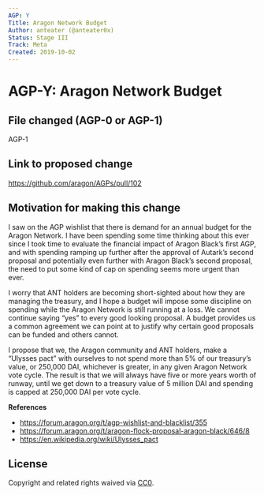 ```yaml
---
AGP: Y
Title: Aragon Network Budget
Author: anteater (@anteater0x)
Status: Stage III
Track: Meta
Created: 2019-10-02
---
```


# AGP-Y: Aragon Network Budget

## File changed (AGP-0 or AGP-1)

AGP-1

## Link to proposed change

https://github.com/aragon/AGPs/pull/102

## Motivation for making this change

I saw on the AGP wishlist that there is demand for an annual budget for the Aragon Network. I have been spending some time thinking about this ever since I took time to evaluate the financial impact of Aragon Black’s first AGP, and with spending ramping up further after the approval of Autark’s second proposal and potentially even further with Aragon Black’s second proposal, the need to put some kind of cap on spending seems more urgent than ever.

I worry that ANT holders are becoming short-sighted about how they are managing the treasury, and I hope a budget will impose some discipline on spending while the Aragon Network is still running at a loss. We cannot continue saying “yes” to every good looking proposal. A budget provides us a common agreement we can point at to justify why certain good proposals can be funded and others cannot.

I propose that we, the Aragon community and ANT holders, make a “Ulysses pact” with ourselves to not spend more than 5% of our treasury’s value, or 250,000 DAI, whichever is greater, in any given Aragon Network vote cycle. The result is that we will always have five or more years worth of runway, until we get down to a treasury value of 5 million DAI and spending is capped at 250,000 DAI per vote cycle.

**References**
- https://forum.aragon.org/t/agp-wishlist-and-blacklist/355
- https://forum.aragon.org/t/aragon-flock-proposal-aragon-black/646/8
- https://en.wikipedia.org/wiki/Ulysses_pact

## License
Copyright and related rights waived via [CC0](https://creativecommons.org/publicdomain/zero/1.0/).
